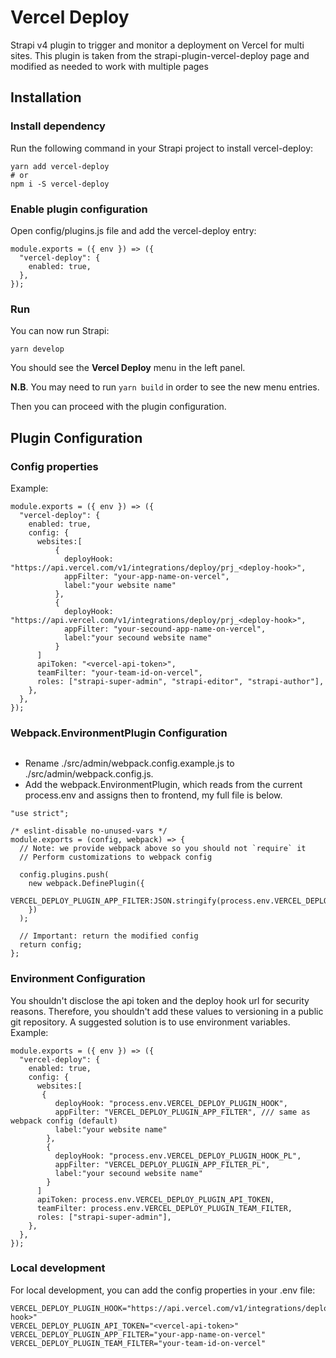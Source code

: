 # Vercel Deploy

Strapi v4 plugin to trigger and monitor a deployment on Vercel for multi sites.
This plugin is taken from the strapi-plugin-vercel-deploy page and modified as needed to work with multiple pages

## Installation

### Install dependency

Run the following command in your Strapi project to install vercel-deploy:

```
yarn add vercel-deploy
# or
npm i -S vercel-deploy
```
### Enable plugin configuration

Open config/plugins.js file and add the vercel-deploy entry:

```
module.exports = ({ env }) => ({
  "vercel-deploy": {
    enabled: true,
  },
});
```

### Run 

You can now run Strapi:

```
yarn develop
```

You should see the **Vercel Deploy** menu in the left panel.

**N.B**. You may need to run ```yarn build``` in order to see the new menu entries.

Then you can proceed with the plugin configuration.

## Plugin Configuration

### Config properties

Example:

```
module.exports = ({ env }) => ({
  "vercel-deploy": {
    enabled: true,
    config: {
      websites:[
          {
            deployHook: "https://api.vercel.com/v1/integrations/deploy/prj_<deploy-hook>",
            appFilter: "your-app-name-on-vercel",
            label:"your website name"
          },
          {
            deployHook: "https://api.vercel.com/v1/integrations/deploy/prj_<deploy-hook>",
            appFilter: "your-secound-app-name-on-vercel",
            label:"your secound website name"
          }
      ]
      apiToken: "<vercel-api-token>",
      teamFilter: "your-team-id-on-vercel",
      roles: ["strapi-super-admin", "strapi-editor", "strapi-author"],
    },
  },
});
```

### Webpack.EnvironmentPlugin Configuration

```
```

- Rename ./src/admin/webpack.config.example.js to ./src/admin/webpack.config.js.
- Add the webpack.EnvironmentPlugin, which reads from the current process.env and assigns then to frontend, my full file is below.

```
"use strict";

/* eslint-disable no-unused-vars */
module.exports = (config, webpack) => {
  // Note: we provide webpack above so you should not `require` it
  // Perform customizations to webpack config

  config.plugins.push(
    new webpack.DefinePlugin({
      VERCEL_DEPLOY_PLUGIN_APP_FILTER:JSON.stringify(process.env.VERCEL_DEPLOY_PLUGIN_APP_FILTER)
    })
  );

  // Important: return the modified config
  return config;
};
```

### Environment Configuration

You shouldn't disclose the api token and the deploy hook url for security reasons. Therefore, you shouldn't add these values to versioning in a public git repository. A suggested solution is to use environment variables. Example:

```
module.exports = ({ env }) => ({
  "vercel-deploy": {
    enabled: true,
    config: {
      websites:[
       {
          deployHook: "process.env.VERCEL_DEPLOY_PLUGIN_HOOK",  
          appFilter: "VERCEL_DEPLOY_PLUGIN_APP_FILTER", /// same as webpack config (default)
          label:"your website name"
        },
        {
          deployHook: "process.env.VERCEL_DEPLOY_PLUGIN_HOOK_PL",
          appFilter: "VERCEL_DEPLOY_PLUGIN_APP_FILTER_PL",
          label:"your secound website name"
        }
      ]
      apiToken: process.env.VERCEL_DEPLOY_PLUGIN_API_TOKEN,
      teamFilter: process.env.VERCEL_DEPLOY_PLUGIN_TEAM_FILTER,
      roles: ["strapi-super-admin"],
    },
  },
});
```

### Local development

For local development, you can add the config properties in your .env file:

```
VERCEL_DEPLOY_PLUGIN_HOOK="https://api.vercel.com/v1/integrations/deploy/prj_<deploy-hook>"
VERCEL_DEPLOY_PLUGIN_API_TOKEN="<vercel-api-token>"
VERCEL_DEPLOY_PLUGIN_APP_FILTER="your-app-name-on-vercel"
VERCEL_DEPLOY_PLUGIN_TEAM_FILTER="your-team-id-on-vercel"
```
